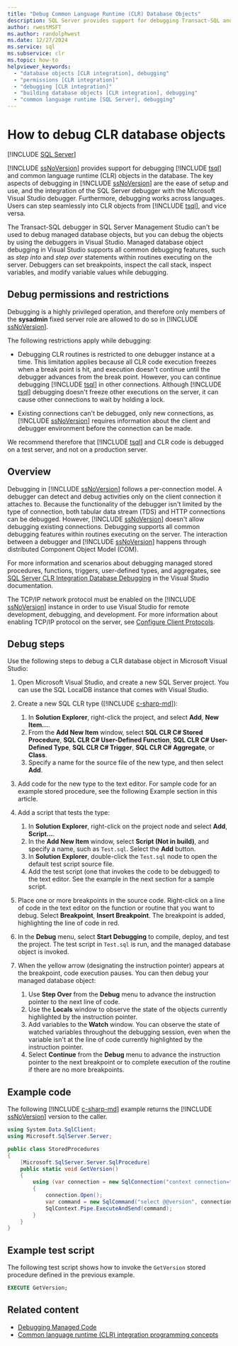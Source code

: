 ```yaml
---
title: "Debug Common Language Runtime (CLR) Database Objects"
description: SQL Server provides support for debugging Transact-SQL and CLR objects in the database integrating SQL Server debugger with Microsoft Visual Studio debugger.
author: rwestMSFT
ms.author: randolphwest
ms.date: 12/27/2024
ms.service: sql
ms.subservice: clr
ms.topic: how-to
helpviewer_keywords:
  - "database objects [CLR integration], debugging"
  - "permissions [CLR integration]"
  - "debugging [CLR integration]"
  - "building database objects [CLR integration], debugging"
  - "common language runtime [SQL Server], debugging"
---
```

# How to debug CLR database objects

[!INCLUDE [SQL Server](../../includes/applies-to-version/sqlserver.md)]

[!INCLUDE [ssNoVersion](../../includes/ssnoversion-md.md)] provides support for debugging [!INCLUDE [tsql](../../includes/tsql-md.md)] and common language runtime (CLR) objects in the database. The key aspects of debugging in [!INCLUDE [ssNoVersion](../../includes/ssnoversion-md.md)] are the ease of setup and use, and the integration of the SQL Server debugger with the Microsoft Visual Studio debugger. Furthermore, debugging works across languages. Users can step seamlessly into CLR objects from [!INCLUDE [tsql](../../includes/tsql-md.md)], and vice versa.

The Transact-SQL debugger in SQL Server Management Studio can't be used to debug managed database objects, but you can debug the objects by using the debuggers in Visual Studio. Managed database object debugging in Visual Studio supports all common debugging features, such as *step into* and *step over* statements within routines executing on the server. Debuggers can set breakpoints, inspect the call stack, inspect variables, and modify variable values while debugging.

## Debug permissions and restrictions

Debugging is a highly privileged operation, and therefore only members of the **sysadmin** fixed server role are allowed to do so in [!INCLUDE [ssNoVersion](../../includes/ssnoversion-md.md)].

The following restrictions apply while debugging:

- Debugging CLR routines is restricted to one debugger instance at a time. This limitation applies because all CLR code execution freezes when a break point is hit, and execution doesn't continue until the debugger advances from the break point. However, you can continue debugging [!INCLUDE [tsql](../../includes/tsql-md.md)] in other connections. Although [!INCLUDE [tsql](../../includes/tsql-md.md)] debugging doesn't freeze other executions on the server, it can cause other connections to wait by holding a lock.

- Existing connections can't be debugged, only new connections, as [!INCLUDE [ssNoVersion](../../includes/ssnoversion-md.md)] requires information about the client and debugger environment before the connection can be made.

We recommend therefore that [!INCLUDE [tsql](../../includes/tsql-md.md)] and CLR code is debugged on a test server, and not on a production server.

## Overview

Debugging in [!INCLUDE [ssNoVersion](../../includes/ssnoversion-md.md)] follows a per-connection model. A debugger can detect and debug activities only on the client connection it attaches to. Because the functionality of the debugger isn't limited by the type of connection, both tabular data stream (TDS) and HTTP connections can be debugged. However, [!INCLUDE [ssNoVersion](../../includes/ssnoversion-md.md)] doesn't allow debugging existing connections. Debugging supports all common debugging features within routines executing on the server. The interaction between a debugger and [!INCLUDE [ssNoVersion](../../includes/ssnoversion-md.md)] happens through distributed Component Object Model (COM).

For more information and scenarios about debugging managed stored procedures, functions, triggers, user-defined types, and aggregates, see [SQL Server CLR Integration Database Debugging](/previous-versions/ms165050(v=vs.100)) in the Visual Studio documentation.

The TCP/IP network protocol must be enabled on the [!INCLUDE [ssNoVersion](../../includes/ssnoversion-md.md)] instance in order to use Visual Studio for remote development, debugging, and development. For more information about enabling TCP/IP protocol on the server, see [Configure Client Protocols](../../database-engine/configure-windows/configure-client-protocols.md).

## Debug steps

Use the following steps to debug a CLR database object in Microsoft Visual Studio:

1. Open Microsoft Visual Studio, and create a new SQL Server project. You can use the SQL LocalDB instance that comes with Visual Studio.

1. Create a new SQL CLR type ([!INCLUDE [c-sharp-md](../../includes/c-sharp-md.md)]):

   1. In **Solution Explorer**, right-click the project, and select **Add**, **New Item...**.
   1. From the **Add New Item** window, select **SQL CLR C# Stored Procedure**, **SQL CLR C# User-Defined Function**, **SQL CLR C# User-Defined Type**, **SQL CLR C# Trigger**, **SQL CLR C# Aggregate**, or **Class**.
   1. Specify a name for the source file of the new type, and then select **Add**.

1. Add code for the new type to the text editor. For sample code for an example stored procedure, see the following Example section in this article.

1. Add a script that tests the type:

   1. In **Solution Explorer**, right-click on the project node and select **Add**, **Script...**.
   1. In the **Add New Item** window, select **Script (Not in build)**, and specify a name, such as `Test.sql`. Select the **Add** button.
   1. In **Solution Explorer**, double-click the `Test.sql` node to open the default test script source file.
   1. Add the test script (one that invokes the code to be debugged) to the text editor. See the example in the next section for a sample script.

1. Place one or more breakpoints in the source code. Right-click on a line of code in the text editor on the function or routine that you want to debug. Select **Breakpoint**, **Insert Breakpoint**. The breakpoint is added, highlighting the line of code in red.

1. In the **Debug** menu, select **Start Debugging** to compile, deploy, and test the project. The test script in `Test.sql` is run, and the managed database object is invoked.

1. When the yellow arrow (designating the instruction pointer) appears at the breakpoint, code execution pauses. You can then debug your managed database object:

   1. Use **Step Over** from the **Debug** menu to advance the instruction pointer to the next line of code.
   1. Use the **Locals** window to observe the state of the objects currently highlighted by the instruction pointer.
   1. Add variables to the **Watch** window. You can observe the state of watched variables throughout the debugging session, even when the variable isn't at the line of code currently highlighted by the instruction pointer.
   1. Select **Continue** from the **Debug** menu to advance the instruction pointer to the next breakpoint or to complete execution of the routine if there are no more breakpoints.

## Example code

The following [!INCLUDE [c-sharp-md](../../includes/c-sharp-md.md)] example returns the [!INCLUDE [ssNoVersion](../../includes/ssnoversion-md.md)] version to the caller.

```csharp
using System.Data.SqlClient;
using Microsoft.SqlServer.Server;

public class StoredProcedures
{
    [Microsoft.SqlServer.Server.SqlProcedure]
    public static void GetVersion()
    {
        using (var connection = new SqlConnection("context connection=true"))
        {
            connection.Open();
            var command = new SqlCommand("select @@version", connection);
            SqlContext.Pipe.ExecuteAndSend(command);
        }
    }
}
```

## Example test script

The following test script shows how to invoke the `GetVersion` stored procedure defined in the previous example.

```sql
EXECUTE GetVersion;
```

## Related content

- [Debugging Managed Code](/visualstudio/debugger/debugging-managed-code)
- [Common language runtime (CLR) integration programming concepts](common-language-runtime-clr-integration-programming-concepts.md)
